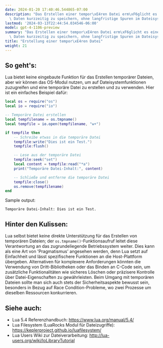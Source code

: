 ```yaml
---
date: 2024-01-20 17:40:46.544865-07:00
description: "Das Erstellen einer tempor\xE4ren Datei erm\xF6glicht es einem Programm,\
  \ Daten kurzzeitig zu speichern, ohne langfristige Spuren im Dateisystem zu hinterlassen.\u2026"
lastmod: '2024-03-13T22:44:54.034546-06:00'
model: gpt-4-1106-preview
summary: "Das Erstellen einer tempor\xE4ren Datei erm\xF6glicht es einem Programm,\
  \ Daten kurzzeitig zu speichern, ohne langfristige Spuren im Dateisystem zu hinterlassen."
title: "Erstellung einer tempor\xE4ren Datei"
weight: 21
---
```


## So geht's:
Lua bietet keine eingebaute Funktion für das Erstellen temporärer Dateien, aber wir können das OS-Modul nutzen, um auf Dateisystemfunktionen zuzugreifen und eine temporäre Datei zu erstellen und zu verwenden. Hier ist ein einfaches Beispiel dafür:

```Lua
local os = require("os")
local io = require("io")

-- Temporäre Datei erstellen
local tempfilename = os.tmpname()
local tempfile = io.open(tempfilename, "w+")

if tempfile then
    -- Schreibe etwas in die temporäre Datei
    tempfile:write("Dies ist ein Test.")
    tempfile:flush()

    -- Lese aus der temporäre Datei
    tempfile:seek("set")
    local content = tempfile:read("*a")
    print("Temporäre Datei-Inhalt:", content)

    -- Schließe und entferne die temporäre Datei
    tempfile:close()
    os.remove(tempfilename)
end
```

Sample output:

```
Temporäre Datei-Inhalt: Dies ist ein Test.
```

## Hinter den Kulissen:
Lua selbst bietet keine direkte Unterstützung für das Erstellen von temporären Dateien; der `os.tmpname()`-Funktionsaufruf leitet diese Verantwortung an das zugrundeliegende Betriebssystem weiter. Dies kann als eine Art von 'Pragmatismus' angesehen werden, denn Lua setzt auf Einfachheit und lässt spezifischere Funktionen an die Host-Plattform übergeben. Alternativen für komplexere Anforderungen könnten die Verwendung von Dritt-Bibliotheken oder das Binden an C-Code sein, um zusätzliche Funktionalitäten wie sicheres Löschen oder präzisere Kontrolle über Datei-Eigenschaften zu gewährleisten. Beim Umgang mit temporären Dateien sollte man sich auch stets der Sicherheitsaspekte bewusst sein, besonders in Bezug auf Race Condition-Probleme, wo zwei Prozesse um dieselben Ressourcen konkurrieren.

## Siehe auch:
- Lua 5.4 Referenzhandbuch: https://www.lua.org/manual/5.4/
- Lua Filesystem (LuaRocks Modul für Dateizugriffe): https://keplerproject.github.io/luafilesystem/
- Lua Users Wiki zur Dateiverarbeitung: http://lua-users.org/wiki/IoLibraryTutorial

